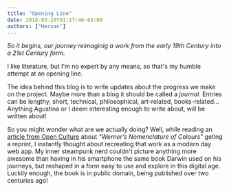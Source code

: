 ```yaml
---
title: "Opening Line"
date: 2018-03-20T01:17:46-03:00
authors: ["Hernan"]
---
```


_So it begins, our journey reimaginig a work from the early 19th Century into a
21st Century form._

I like literature, but I'm no expert by any means, so that's my humble attempt
at an opening line.

The idea behind this blog is to write updates about the progress we make on the
project. Maybe more than a blog it should be called a _journal_. Entries can be
lengthy, short, technical, philosophical, art-related, books-related... Anything
Agustina or I deem interesting enough to write about, will be written about!

So you might wonder what are we actually doing? Well, while reading an
[article from Open Culture](http://www.openculture.com/2018/02/werners-nomenclature-of-colour-the-19th-century-color-dictionary-used-by-charles-darwin-1814.html) about _"Werner’s Nomenclature of Colours"_ geting a reprint,
I instantly thought about recreating that work as a modern day web app. My
inner steampunk nerd couldn't picture anything more awesome than having in his
smartphone the same book Darwin used on his journeys, but reshaped in a form
easy to use and explore in this digital age. Luckily enough, the book is in
public domain, being published over two centuries ago!
